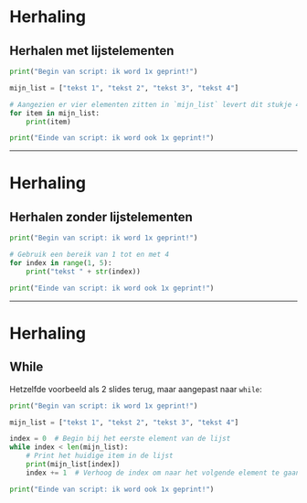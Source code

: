 # Herhaling
## Herhalen met lijstelementen

```python
print("Begin van script: ik word 1x geprint!")

mijn_list = ["tekst 1", "tekst 2", "tekst 3", "tekst 4"]

# Aangezien er vier elementen zitten in `mijn_list` levert dit stukje 4 prints op!
for item in mijn_list:
    print(item)

print("Einde van script: ik word ook 1x geprint!")
```

---

# Herhaling
## Herhalen zonder lijstelementen

```python
print("Begin van script: ik word 1x geprint!")

# Gebruik een bereik van 1 tot en met 4
for index in range(1, 5):
    print("tekst " + str(index))

print("Einde van script: ik word ook 1x geprint!")
```

---

# Herhaling
## While

Hetzelfde voorbeeld als 2 slides terug, maar aangepast naar `while`:
```python
print("Begin van script: ik word 1x geprint!")

mijn_list = ["tekst 1", "tekst 2", "tekst 3", "tekst 4"]

index = 0  # Begin bij het eerste element van de lijst
while index < len(mijn_list):
    # Print het huidige item in de lijst
    print(mijn_list[index])
    index += 1  # Verhoog de index om naar het volgende element te gaan

print("Einde van script: ik word ook 1x geprint!")
```
